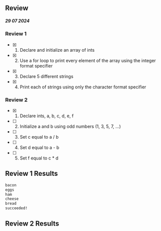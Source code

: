 ## Review

##### 29 07 2024

### Review 1

- [x] 1. Declare and initialize an array of ints
- [x] 2. Use a for loop to print every element of the array using the integer format specifier
- [x] 3. Declare 5 different strings
- [x] 4. Print each of strings using only the character format specifier

### Review 2

- [x] 1. Declare ints, a, b, c, d, e, f
- [ ] 2. Initialize a and b using odd numbers (1, 3, 5, 7, ...)
- [ ] 3. Set c equal to a / b
- [ ] 4. Set d equal to a - b
- [ ] 5. Set f equal to c * d

## Review 1 Results
```bash
bacon
eggs
ham
cheese
bread
succeeded!
```

## Review 2 Results
```bash
```
